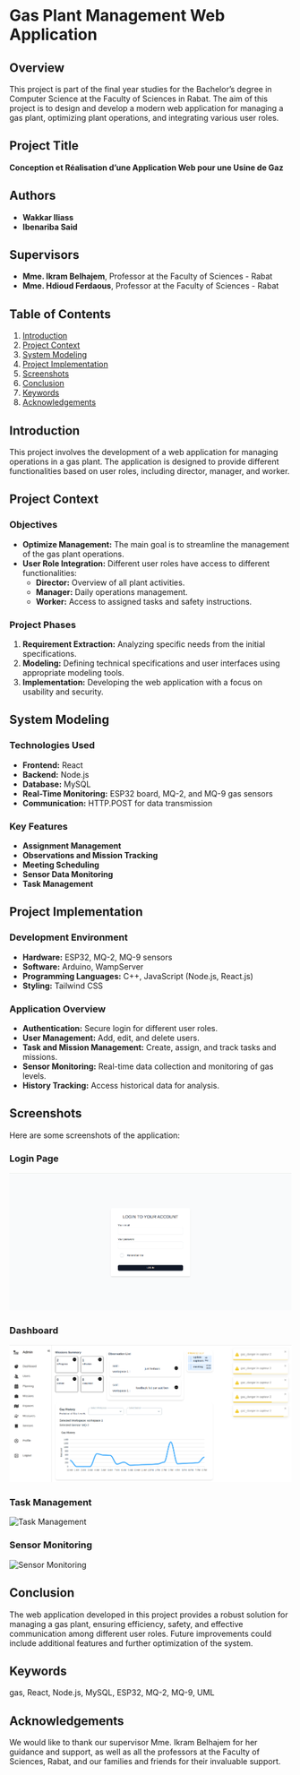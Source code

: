 # Gas Plant Management Web Application

## Overview
This project is part of the final year studies for the Bachelor’s degree in Computer Science at the Faculty of Sciences in Rabat. The aim of this project is to design and develop a modern web application for managing a gas plant, optimizing plant operations, and integrating various user roles.

## Project Title
**Conception et Réalisation d’une Application Web pour une Usine de Gaz**

## Authors
- **Wakkar Iliass**
- **Ibenariba Said**

## Supervisors
- **Mme. Ikram Belhajem**, Professor at the Faculty of Sciences - Rabat
- **Mme. Hdioud Ferdaous**, Professor at the Faculty of Sciences - Rabat

## Table of Contents
1. [Introduction](#introduction)
2. [Project Context](#project-context)
3. [System Modeling](#system-modeling)
4. [Project Implementation](#project-implementation)
5. [Screenshots](#screenshots)
6. [Conclusion](#conclusion)
7. [Keywords](#keywords)
8. [Acknowledgements](#acknowledgements)

## Introduction
This project involves the development of a web application for managing operations in a gas plant. The application is designed to provide different functionalities based on user roles, including director, manager, and worker.

## Project Context

### Objectives
- **Optimize Management:** The main goal is to streamline the management of the gas plant operations.
- **User Role Integration:** Different user roles have access to different functionalities:
  - **Director:** Overview of all plant activities.
  - **Manager:** Daily operations management.
  - **Worker:** Access to assigned tasks and safety instructions.

### Project Phases
1. **Requirement Extraction:** Analyzing specific needs from the initial specifications.
2. **Modeling:** Defining technical specifications and user interfaces using appropriate modeling tools.
3. **Implementation:** Developing the web application with a focus on usability and security.

## System Modeling

### Technologies Used
- **Frontend:** React
- **Backend:** Node.js
- **Database:** MySQL
- **Real-Time Monitoring:** ESP32 board, MQ-2, and MQ-9 gas sensors
- **Communication:** HTTP.POST for data transmission

### Key Features
- **Assignment Management**
- **Observations and Mission Tracking**
- **Meeting Scheduling**
- **Sensor Data Monitoring**
- **Task Management**

## Project Implementation

### Development Environment
- **Hardware:** ESP32, MQ-2, MQ-9 sensors
- **Software:** Arduino, WampServer
- **Programming Languages:** C++, JavaScript (Node.js, React.js)
- **Styling:** Tailwind CSS

### Application Overview
- **Authentication:** Secure login for different user roles.
- **User Management:** Add, edit, and delete users.
- **Task and Mission Management:** Create, assign, and track tasks and missions.
- **Sensor Monitoring:** Real-time data collection and monitoring of gas levels.
- **History Tracking:** Access historical data for analysis.

## Screenshots
Here are some screenshots of the application:

### Login Page
![Login Page](/client/public/login.png)

### Dashboard
![Dashboard](/client/public/dashboard.png)

### Task Management
![Task Management](images/task_management.png)

### Sensor Monitoring
![Sensor Monitoring](images/sensor_monitoring.png)

## Conclusion
The web application developed in this project provides a robust solution for managing a gas plant, ensuring efficiency, safety, and effective communication among different user roles. Future improvements could include additional features and further optimization of the system.

## Keywords
gas, React, Node.js, MySQL, ESP32, MQ-2, MQ-9, UML

## Acknowledgements
We would like to thank our supervisor Mme. Ikram Belhajem for her guidance and support, as well as all the professors at the Faculty of Sciences, Rabat, and our families and friends for their invaluable support.
